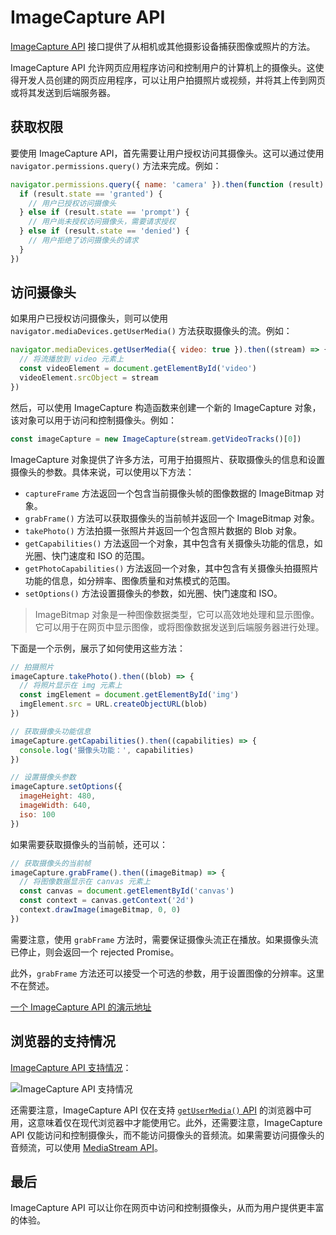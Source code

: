# ImageCapture API

[ImageCapture API](https://developer.mozilla.org/en-US/docs/Web/API/ImageCapture) 接口提供了从相机或其他摄影设备捕获图像或照片的方法。

ImageCapture API 允许网页应用程序访问和控制用户的计算机上的摄像头。这使得开发人员创建的网页应用程序，可以让用户拍摄照片或视频，并将其上传到网页或将其发送到后端服务器。

## 获取权限

要使用 ImageCapture API，首先需要让用户授权访问其摄像头。这可以通过使用 `navigator.permissions.query()` 方法来完成。例如：

```js
navigator.permissions.query({ name: 'camera' }).then(function (result) {
  if (result.state == 'granted') {
    // 用户已授权访问摄像头
  } else if (result.state == 'prompt') {
    // 用户尚未授权访问摄像头，需要请求授权
  } else if (result.state == 'denied') {
    // 用户拒绝了访问摄像头的请求
  }
})
```

## 访问摄像头

如果用户已授权访问摄像头，则可以使用 `navigator.mediaDevices.getUserMedia()` 方法获取摄像头的流。例如：

```js
navigator.mediaDevices.getUserMedia({ video: true }).then((stream) => {
  // 将流播放到 video 元素上
  const videoElement = document.getElementById('video')
  videoElement.srcObject = stream
})
```

然后，可以使用 ImageCapture 构造函数来创建一个新的 ImageCapture 对象，该对象可以用于访问和控制摄像头。例如：

```js
const imageCapture = new ImageCapture(stream.getVideoTracks()[0])
```

ImageCapture 对象提供了许多方法，可用于拍摄照片、获取摄像头的信息和设置摄像头的参数。具体来说，可以使用以下方法：

- `captureFrame` 方法返回一个包含当前摄像头帧的图像数据的 ImageBitmap 对象。
- `grabFrame()` 方法可以获取摄像头的当前帧并返回一个 ImageBitmap 对象。
- `takePhoto()` 方法拍摄一张照片并返回一个包含照片数据的 Blob 对象。
- `getCapabilities()` 方法返回一个对象，其中包含有关摄像头功能的信息，如光圈、快门速度和 ISO 的范围。
- `getPhotoCapabilities()` 方法返回一个对象，其中包含有关摄像头拍摄照片功能的信息，如分辨率、图像质量和对焦模式的范围。
- `setOptions()` 方法设置摄像头的参数，如光圈、快门速度和 ISO。

> ImageBitmap 对象是一种图像数据类型，它可以高效地处理和显示图像。它可以用于在网页中显示图像，或将图像数据发送到后端服务器进行处理。

下面是一个示例，展示了如何使用这些方法：

```js
// 拍摄照片
imageCapture.takePhoto().then((blob) => {
  // 将照片显示在 img 元素上
  const imgElement = document.getElementById('img')
  imgElement.src = URL.createObjectURL(blob)
})

// 获取摄像头功能信息
imageCapture.getCapabilities().then((capabilities) => {
  console.log('摄像头功能：', capabilities)
})

// 设置摄像头参数
imageCapture.setOptions({
  imageHeight: 480,
  imageWidth: 640,
  iso: 100
})
```

如果需要获取摄像头的当前帧，还可以：

```js
// 获取摄像头的当前帧
imageCapture.grabFrame().then((imageBitmap) => {
  // 将图像数据显示在 canvas 元素上
  const canvas = document.getElementById('canvas')
  const context = canvas.getContext('2d')
  context.drawImage(imageBitmap, 0, 0)
})
```

需要注意，使用 `grabFrame` 方法时，需要保证摄像头流正在播放。如果摄像头流已停止，则会返回一个 rejected Promise。

此外，`grabFrame` 方法还可以接受一个可选的参数，用于设置图像的分辨率。这里不在赘述。

[一个 ImageCapture API 的演示地址](https://codepen.io/lio-zero/pen/OJvyqdK)

## 浏览器的支持情况

[ImageCapture API 支持情况](https://caniuse.com/mdn-api_imagecapture)：

![ImageCapture API 支持情况](https://upload-images.jianshu.io/upload_images/18281896-9654b88c3f3e8f52.png?imageMogr2/auto-orient/strip%7CimageView2/2/w/1240)

还需要注意，ImageCapture API 仅在支持 [`getUserMedia()` API](<https://github.com/lio-zero/blog/blob/main/Web%20API/getUserMedia()%20%E6%96%B9%E6%B3%95.md>) 的浏览器中可用，这意味着仅在现代浏览器中才能使用它。此外，还需要注意，ImageCapture API 仅能访问和控制摄像头，而不能访问摄像头的音频流。如果需要访问摄像头的音频流，可以使用 [MediaStream API](https://developer.mozilla.org/en-US/docs/Web/API/MediaStream)。

## 最后

ImageCapture API 可以让你在网页中访问和控制摄像头，从而为用户提供更丰富的体验。
